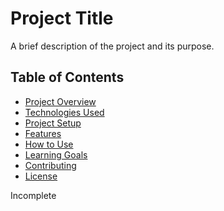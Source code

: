 # Project Title

A brief description of the project and its purpose.

## Table of Contents
- [Project Overview](#project-overview)
- [Technologies Used](#technologies-used)
- [Project Setup](#project-setup)
- [Features](#features)
- [How to Use](#how-to-use)
- [Learning Goals](#learning-goals)
- [Contributing](#contributing)
- [License](#license)

Incomplete
